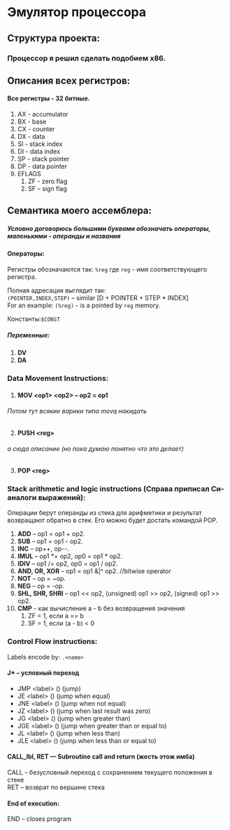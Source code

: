 # Эмулятор процессора
## Структура проекта:

### Процессор я решил сделать подобием x86.

## Описания всех регистров:
#### Все регистры - 32 битные.
1. AX - accumulator
2. BX - base
3. CX - counter
4. DX - data
5. SI - stack index
6. DI - data index
7. SP - stack pointer
8. DP - data pointer
9. EFLAGS
   1. ZF - zero flag
   2. SF – sign flag

## Семантика моего ассемблера:
##### Условно договорюсь большими буквами обозначать операторы, маленькими - операнды и названия

#### Операторы:
Регистры обозначаются так: `%reg` где `reg` - имя соответствующего регистра.

Полная адресация выглядит так:\
`(POINTER,INDEX,STEP)` – similar [D + POINTER + STEP * INDEX]\
For an example:
`(%reg)` - is a pointed by `reg` memory.

Константы:`$CONST`

##### Переменные:
1. **DV <name>**
2. **DA <name> <count>**

### Data Movement Instructions:

1. #### MOV \<op1> \<op2> – op2 = op1
###### Потом тут всякие варики типа movq накидать
2. #### PUSH \<reg>
###### а сюда описание (но пока думаю понятно что это делает)
3. #### POP \<reg>

### Stack arithmetic and logic instructions (Справа приписал Си-аналоги выражений):

Операции берут операнды из стека для арифметики и результат возвращают обратно в стек. 
Его можно будет достать командой POP.

1. **ADD**  – op1 = op1 + op2.
2. **SUB** – op1 = op1 - op2.
3. **INC** – op++, op--.
4. **IMUL** – op1 *= op2, op0 = op1 * op2.
5. **IDIV** – op1 /= op2, op0 = op1 / op2.
6. **AND, OR, XOR** – op1 = op1 &|^ op2. //bitwise operator
7. **NOT** – op = ~op.
8. **NEG** – op = -op.
9. **SHL, SHR, SHRI** – op1 << op2, (unsigned) op1 >> op2, (signed) op1 >> op2.
10. **CMP** - как вычисление a - b без возвращения значения
    1. ZF = 1, если a == b
    2. SF = 1, если (a - b) < 0

### Control Flow instructions:

Labels encode by: `.<name>`

#### J* – условный переход
* JMP \<label> (<pointer>) (jump)
* JE \<label> (<pointer>) (jump when equal)
* JNE \<label> (<pointer>) (jump when not equal)
* JZ \<label> (<pointer>) (jump when last result was zero)
* JG \<label> (<pointer>) (jump when greater than)
* JGE \<label> (<pointer>) (jump when greater than or equal to)
* JL \<label> (<pointer>) (jump when less than)
* JLE \<label> (<pointer>) (jump when less than or equal to)

#### CALL_lbl, RET — Subroutine call and return (жесть этож имба)
CALL <label> – безусловный переход с сохранением текущего положения в стеке\
RET – возврат по вершине стека

#### End of execution:
END – closes program

